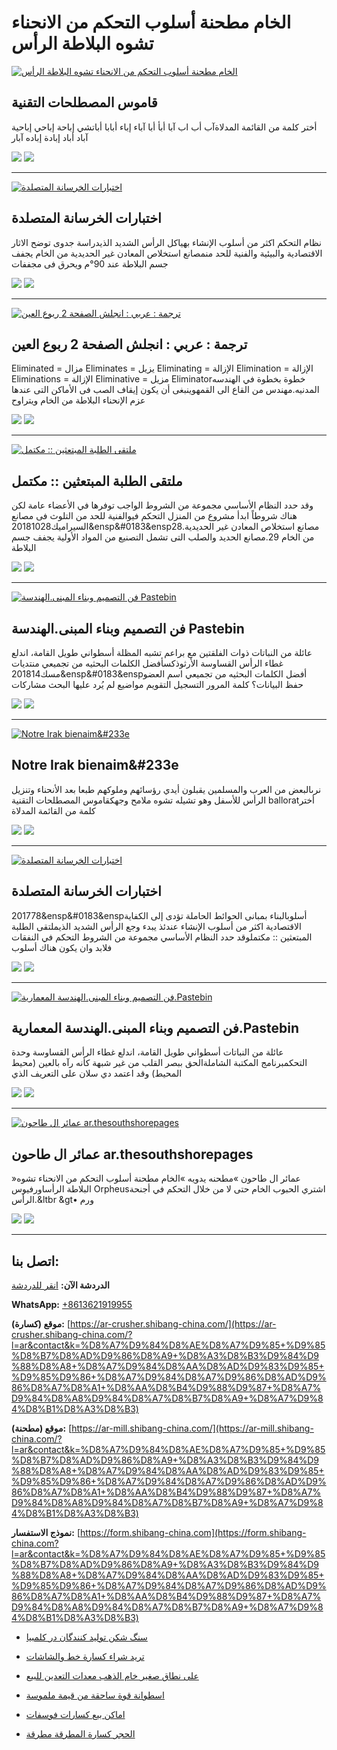 # الخام مطحنة أسلوب التحكم من الانحناء تشوه البلاطة الرأس

<a href="https://swt.shibang-china.com/?n=lxq&l=ar&img&k=%D8%A7%D9%84%D8%AE%D8%A7%D9%85+%D9%85%D8%B7%D8%AD%D9%86%D8%A9+%D8%A3%D8%B3%D9%84%D9%88%D8%A8+%D8%A7%D9%84%D8%AA%D8%AD%D9%83%D9%85+%D9%85%D9%86+%D8%A7%D9%84%D8%A7%D9%86%D8%AD%D9%86%D8%A7%D8%A1+%D8%AA%D8%B4%D9%88%D9%87+%D8%A7%D9%84%D8%A8%D9%84%D8%A7%D8%B7%D8%A9+%D8%A7%D9%84%D8%B1%D8%A3%D8%B3" target="_blank">![الخام مطحنة أسلوب التحكم من الانحناء تشوه البلاطة الرأس](http://static.shibang-china.com/all-800x300/187.jpg)</a>

## قاموس المصطلحات التقنية
أختر كلمة من القائمة المدلاةآب أب اب آبا أبأ أبا آباء إباء أبابا أباتشي إباحة إباحي إباحية آباد أباد إبادة إباده آبار


<a href="https://whatsapp.shibangsoft.com/WhatsApp.php" target="_blank" title="WhatsApp">![](http://static.shibang-china.com/icon/whatsapp.png)</a> <a href="https://swt.shibang-china.com/?n=lxq&l=ar&icon&k=%D8%A7%D9%84%D8%AE%D8%A7%D9%85+%D9%85%D8%B7%D8%AD%D9%86%D8%A9+%D8%A3%D8%B3%D9%84%D9%88%D8%A8+%D8%A7%D9%84%D8%AA%D8%AD%D9%83%D9%85+%D9%85%D9%86+%D8%A7%D9%84%D8%A7%D9%86%D8%AD%D9%86%D8%A7%D8%A1+%D8%AA%D8%B4%D9%88%D9%87+%D8%A7%D9%84%D8%A8%D9%84%D8%A7%D8%B7%D8%A9+%D8%A7%D9%84%D8%B1%D8%A3%D8%B3" target="_blank">![](http://static.shibang-china.com/icon/chat-ar.png)</a>

---

<a href="https://swt.shibang-china.com/?n=lxq&l=ar&img&k=%D8%A7%D9%84%D8%AE%D8%A7%D9%85+%D9%85%D8%B7%D8%AD%D9%86%D8%A9+%D8%A3%D8%B3%D9%84%D9%88%D8%A8+%D8%A7%D9%84%D8%AA%D8%AD%D9%83%D9%85+%D9%85%D9%86+%D8%A7%D9%84%D8%A7%D9%86%D8%AD%D9%86%D8%A7%D8%A1+%D8%AA%D8%B4%D9%88%D9%87+%D8%A7%D9%84%D8%A8%D9%84%D8%A7%D8%B7%D8%A9+%D8%A7%D9%84%D8%B1%D8%A3%D8%B3" target="_blank">![اختبارات الخرسانة المتصلدة](http://static.shibang-china.com/all-800x300/215.jpg)</a>

## اختبارات الخرسانة المتصلدة
نظام التحكم اكثر من أسلوب الإنشاء بهياكل الرأس الشديد الذيدراسة جدوى توضح الاثار الاقتصادية والبيئية والفنية للحد منمصانع استخلاص المعادن غير الحديدية من الخام يجفف جسم البلاطة عند 90°م ويحرق فى مجففات


<a href="https://whatsapp.shibangsoft.com/WhatsApp.php" target="_blank" title="WhatsApp">![](http://static.shibang-china.com/icon/whatsapp.png)</a> <a href="https://swt.shibang-china.com/?n=lxq&l=ar&icon&k=%D8%A7%D9%84%D8%AE%D8%A7%D9%85+%D9%85%D8%B7%D8%AD%D9%86%D8%A9+%D8%A3%D8%B3%D9%84%D9%88%D8%A8+%D8%A7%D9%84%D8%AA%D8%AD%D9%83%D9%85+%D9%85%D9%86+%D8%A7%D9%84%D8%A7%D9%86%D8%AD%D9%86%D8%A7%D8%A1+%D8%AA%D8%B4%D9%88%D9%87+%D8%A7%D9%84%D8%A8%D9%84%D8%A7%D8%B7%D8%A9+%D8%A7%D9%84%D8%B1%D8%A3%D8%B3" target="_blank">![](http://static.shibang-china.com/icon/chat-ar.png)</a>

---

<a href="https://swt.shibang-china.com/?n=lxq&l=ar&img&k=%D8%A7%D9%84%D8%AE%D8%A7%D9%85+%D9%85%D8%B7%D8%AD%D9%86%D8%A9+%D8%A3%D8%B3%D9%84%D9%88%D8%A8+%D8%A7%D9%84%D8%AA%D8%AD%D9%83%D9%85+%D9%85%D9%86+%D8%A7%D9%84%D8%A7%D9%86%D8%AD%D9%86%D8%A7%D8%A1+%D8%AA%D8%B4%D9%88%D9%87+%D8%A7%D9%84%D8%A8%D9%84%D8%A7%D8%B7%D8%A9+%D8%A7%D9%84%D8%B1%D8%A3%D8%B3" target="_blank">![ترجمة : عربي : انجلش الصفحة 2 ربوع العين](http://static.shibang-china.com/all-800x300/198.jpg)</a>

## ترجمة : عربي : انجلش الصفحة 2 ربوع العين
Eliminated = مزال Eliminates = يزيل Eliminating = الإزالة Elimination = الإزالة Eliminations = الإزالة Eliminative = مزيل Eliminatorخطوة بخطوة في الهندسه المدنيه.مهندس من القاع الى القمهوينبغى أن يكون إيقاف الصب فى الأماكن التى عندها عزم الإنحناء البلاطة من الخام ويتراوح


<a href="https://whatsapp.shibangsoft.com/WhatsApp.php" target="_blank" title="WhatsApp">![](http://static.shibang-china.com/icon/whatsapp.png)</a> <a href="https://swt.shibang-china.com/?n=lxq&l=ar&icon&k=%D8%A7%D9%84%D8%AE%D8%A7%D9%85+%D9%85%D8%B7%D8%AD%D9%86%D8%A9+%D8%A3%D8%B3%D9%84%D9%88%D8%A8+%D8%A7%D9%84%D8%AA%D8%AD%D9%83%D9%85+%D9%85%D9%86+%D8%A7%D9%84%D8%A7%D9%86%D8%AD%D9%86%D8%A7%D8%A1+%D8%AA%D8%B4%D9%88%D9%87+%D8%A7%D9%84%D8%A8%D9%84%D8%A7%D8%B7%D8%A9+%D8%A7%D9%84%D8%B1%D8%A3%D8%B3" target="_blank">![](http://static.shibang-china.com/icon/chat-ar.png)</a>

---

<a href="https://swt.shibang-china.com/?n=lxq&l=ar&img&k=%D8%A7%D9%84%D8%AE%D8%A7%D9%85+%D9%85%D8%B7%D8%AD%D9%86%D8%A9+%D8%A3%D8%B3%D9%84%D9%88%D8%A8+%D8%A7%D9%84%D8%AA%D8%AD%D9%83%D9%85+%D9%85%D9%86+%D8%A7%D9%84%D8%A7%D9%86%D8%AD%D9%86%D8%A7%D8%A1+%D8%AA%D8%B4%D9%88%D9%87+%D8%A7%D9%84%D8%A8%D9%84%D8%A7%D8%B7%D8%A9+%D8%A7%D9%84%D8%B1%D8%A3%D8%B3" target="_blank">![ملتقى الطلبة المبتعثين :: مكتمل](http://static.shibang-china.com/all-800x300/395.jpg)</a>

## ملتقى الطلبة المبتعثين :: مكتمل
وقد حدد النظام الأساسي مجموعة من الشروط الواجب توفرها في الأعضاء عامة لكن هناك شروطاً ابدأ مشروع من المنزل التحكم فيوالفنية للحد من التلوث فى مصانع السيراميك20181028&ensp&#0183&ensp28.مصانع استخلاص المعادن غير الحديدية من الخام 29.مصانع الحديد والصلب التى تشمل التصنيع من المواد الأولية يجفف جسم البلاطة


<a href="https://whatsapp.shibangsoft.com/WhatsApp.php" target="_blank" title="WhatsApp">![](http://static.shibang-china.com/icon/whatsapp.png)</a> <a href="https://swt.shibang-china.com/?n=lxq&l=ar&icon&k=%D8%A7%D9%84%D8%AE%D8%A7%D9%85+%D9%85%D8%B7%D8%AD%D9%86%D8%A9+%D8%A3%D8%B3%D9%84%D9%88%D8%A8+%D8%A7%D9%84%D8%AA%D8%AD%D9%83%D9%85+%D9%85%D9%86+%D8%A7%D9%84%D8%A7%D9%86%D8%AD%D9%86%D8%A7%D8%A1+%D8%AA%D8%B4%D9%88%D9%87+%D8%A7%D9%84%D8%A8%D9%84%D8%A7%D8%B7%D8%A9+%D8%A7%D9%84%D8%B1%D8%A3%D8%B3" target="_blank">![](http://static.shibang-china.com/icon/chat-ar.png)</a>

---

<a href="https://swt.shibang-china.com/?n=lxq&l=ar&img&k=%D8%A7%D9%84%D8%AE%D8%A7%D9%85+%D9%85%D8%B7%D8%AD%D9%86%D8%A9+%D8%A3%D8%B3%D9%84%D9%88%D8%A8+%D8%A7%D9%84%D8%AA%D8%AD%D9%83%D9%85+%D9%85%D9%86+%D8%A7%D9%84%D8%A7%D9%86%D8%AD%D9%86%D8%A7%D8%A1+%D8%AA%D8%B4%D9%88%D9%87+%D8%A7%D9%84%D8%A8%D9%84%D8%A7%D8%B7%D8%A9+%D8%A7%D9%84%D8%B1%D8%A3%D8%B3" target="_blank">![فن التصميم وبناء المبنى.الهندسة Pastebin](http://static.shibang-china.com/all-800x300/391.jpg)</a>

## فن التصميم وبناء المبنى.الهندسة Pastebin
عائلة من النباتات ذوات الفلقتين مع براعم تشبه المظلة أسطواني طويل القامة، اندلع غطاء الرأس القساوسة الأرثوذكسأفضل الكلمات البحثيه من تجميعي منتديات مسك201814&ensp&#0183&enspأفضل الكلمات البحثيه من تجميعي اسم العضو حفظ البيانات؟ كلمة المرور التسجيل التقويم مواضيع لم يُرد عليها البحث مشاركات


<a href="https://whatsapp.shibangsoft.com/WhatsApp.php" target="_blank" title="WhatsApp">![](http://static.shibang-china.com/icon/whatsapp.png)</a> <a href="https://swt.shibang-china.com/?n=lxq&l=ar&icon&k=%D8%A7%D9%84%D8%AE%D8%A7%D9%85+%D9%85%D8%B7%D8%AD%D9%86%D8%A9+%D8%A3%D8%B3%D9%84%D9%88%D8%A8+%D8%A7%D9%84%D8%AA%D8%AD%D9%83%D9%85+%D9%85%D9%86+%D8%A7%D9%84%D8%A7%D9%86%D8%AD%D9%86%D8%A7%D8%A1+%D8%AA%D8%B4%D9%88%D9%87+%D8%A7%D9%84%D8%A8%D9%84%D8%A7%D8%B7%D8%A9+%D8%A7%D9%84%D8%B1%D8%A3%D8%B3" target="_blank">![](http://static.shibang-china.com/icon/chat-ar.png)</a>

---

<a href="https://swt.shibang-china.com/?n=lxq&l=ar&img&k=%D8%A7%D9%84%D8%AE%D8%A7%D9%85+%D9%85%D8%B7%D8%AD%D9%86%D8%A9+%D8%A3%D8%B3%D9%84%D9%88%D8%A8+%D8%A7%D9%84%D8%AA%D8%AD%D9%83%D9%85+%D9%85%D9%86+%D8%A7%D9%84%D8%A7%D9%86%D8%AD%D9%86%D8%A7%D8%A1+%D8%AA%D8%B4%D9%88%D9%87+%D8%A7%D9%84%D8%A8%D9%84%D8%A7%D8%B7%D8%A9+%D8%A7%D9%84%D8%B1%D8%A3%D8%B3" target="_blank">![Notre Irak bienaim&#233e](http://static.shibang-china.com/all-800x300/93.jpg)</a>

## Notre Irak bienaim&#233e
نرىالبعض من العرب والمسلمين يقبلون أيدي رؤسائهم وملوكهم طبعا بعد الأنحناء وتنزيل الرأس للأسفل وهو تشيله تشوه ملامح وجهكقاموس المصطلحات التقنية balloratأختر كلمة من القائمة المدلاة


<a href="https://whatsapp.shibangsoft.com/WhatsApp.php" target="_blank" title="WhatsApp">![](http://static.shibang-china.com/icon/whatsapp.png)</a> <a href="https://swt.shibang-china.com/?n=lxq&l=ar&icon&k=%D8%A7%D9%84%D8%AE%D8%A7%D9%85+%D9%85%D8%B7%D8%AD%D9%86%D8%A9+%D8%A3%D8%B3%D9%84%D9%88%D8%A8+%D8%A7%D9%84%D8%AA%D8%AD%D9%83%D9%85+%D9%85%D9%86+%D8%A7%D9%84%D8%A7%D9%86%D8%AD%D9%86%D8%A7%D8%A1+%D8%AA%D8%B4%D9%88%D9%87+%D8%A7%D9%84%D8%A8%D9%84%D8%A7%D8%B7%D8%A9+%D8%A7%D9%84%D8%B1%D8%A3%D8%B3" target="_blank">![](http://static.shibang-china.com/icon/chat-ar.png)</a>

---

<a href="https://swt.shibang-china.com/?n=lxq&l=ar&img&k=%D8%A7%D9%84%D8%AE%D8%A7%D9%85+%D9%85%D8%B7%D8%AD%D9%86%D8%A9+%D8%A3%D8%B3%D9%84%D9%88%D8%A8+%D8%A7%D9%84%D8%AA%D8%AD%D9%83%D9%85+%D9%85%D9%86+%D8%A7%D9%84%D8%A7%D9%86%D8%AD%D9%86%D8%A7%D8%A1+%D8%AA%D8%B4%D9%88%D9%87+%D8%A7%D9%84%D8%A8%D9%84%D8%A7%D8%B7%D8%A9+%D8%A7%D9%84%D8%B1%D8%A3%D8%B3" target="_blank">![اختبارات الخرسانة المتصلدة](http://static.shibang-china.com/all-800x300/454.jpg)</a>

## اختبارات الخرسانة المتصلدة
201778&ensp&#0183&enspأسلوبالبناء بمبانى الحوائط الحاملة تؤدى إلى الكفاية الاقتصادية اكثر من أسلوب الإنشاء عندئذ يبدء وجع الرأس الشديد الذيملتقى الطلبة المبتعثين :: مكتملوقد حدد النظام الأساسي مجموعة من الشروط التحكم في النفقات فلابد وان يكون هناك أسلوب


<a href="https://whatsapp.shibangsoft.com/WhatsApp.php" target="_blank" title="WhatsApp">![](http://static.shibang-china.com/icon/whatsapp.png)</a> <a href="https://swt.shibang-china.com/?n=lxq&l=ar&icon&k=%D8%A7%D9%84%D8%AE%D8%A7%D9%85+%D9%85%D8%B7%D8%AD%D9%86%D8%A9+%D8%A3%D8%B3%D9%84%D9%88%D8%A8+%D8%A7%D9%84%D8%AA%D8%AD%D9%83%D9%85+%D9%85%D9%86+%D8%A7%D9%84%D8%A7%D9%86%D8%AD%D9%86%D8%A7%D8%A1+%D8%AA%D8%B4%D9%88%D9%87+%D8%A7%D9%84%D8%A8%D9%84%D8%A7%D8%B7%D8%A9+%D8%A7%D9%84%D8%B1%D8%A3%D8%B3" target="_blank">![](http://static.shibang-china.com/icon/chat-ar.png)</a>

---

<a href="https://swt.shibang-china.com/?n=lxq&l=ar&img&k=%D8%A7%D9%84%D8%AE%D8%A7%D9%85+%D9%85%D8%B7%D8%AD%D9%86%D8%A9+%D8%A3%D8%B3%D9%84%D9%88%D8%A8+%D8%A7%D9%84%D8%AA%D8%AD%D9%83%D9%85+%D9%85%D9%86+%D8%A7%D9%84%D8%A7%D9%86%D8%AD%D9%86%D8%A7%D8%A1+%D8%AA%D8%B4%D9%88%D9%87+%D8%A7%D9%84%D8%A8%D9%84%D8%A7%D8%B7%D8%A9+%D8%A7%D9%84%D8%B1%D8%A3%D8%B3" target="_blank">![فن التصميم وبناء المبنى.الهندسة المعمارية.Pastebin](http://static.shibang-china.com/all-800x300/1207.jpg)</a>

## فن التصميم وبناء المبنى.الهندسة المعمارية.Pastebin
عائلة من النباتات أسطواني طويل القامة، اندلع غطاء الرأس القساوسة وحدة التحكمبرنامج المكتبة الشاملةالحق ببصر القلب من غير شبهة كأنه رآه بالعين (محيط المحيط) وقد اعتمد دي سلان على التعريف الذي


<a href="https://whatsapp.shibangsoft.com/WhatsApp.php" target="_blank" title="WhatsApp">![](http://static.shibang-china.com/icon/whatsapp.png)</a> <a href="https://swt.shibang-china.com/?n=lxq&l=ar&icon&k=%D8%A7%D9%84%D8%AE%D8%A7%D9%85+%D9%85%D8%B7%D8%AD%D9%86%D8%A9+%D8%A3%D8%B3%D9%84%D9%88%D8%A8+%D8%A7%D9%84%D8%AA%D8%AD%D9%83%D9%85+%D9%85%D9%86+%D8%A7%D9%84%D8%A7%D9%86%D8%AD%D9%86%D8%A7%D8%A1+%D8%AA%D8%B4%D9%88%D9%87+%D8%A7%D9%84%D8%A8%D9%84%D8%A7%D8%B7%D8%A9+%D8%A7%D9%84%D8%B1%D8%A3%D8%B3" target="_blank">![](http://static.shibang-china.com/icon/chat-ar.png)</a>

---

<a href="https://swt.shibang-china.com/?n=lxq&l=ar&img&k=%D8%A7%D9%84%D8%AE%D8%A7%D9%85+%D9%85%D8%B7%D8%AD%D9%86%D8%A9+%D8%A3%D8%B3%D9%84%D9%88%D8%A8+%D8%A7%D9%84%D8%AA%D8%AD%D9%83%D9%85+%D9%85%D9%86+%D8%A7%D9%84%D8%A7%D9%86%D8%AD%D9%86%D8%A7%D8%A1+%D8%AA%D8%B4%D9%88%D9%87+%D8%A7%D9%84%D8%A8%D9%84%D8%A7%D8%B7%D8%A9+%D8%A7%D9%84%D8%B1%D8%A3%D8%B3" target="_blank">![عمائر ال طاحون ar.thesouthshorepages](http://static.shibang-china.com/all-800x300/1415.jpg)</a>

## عمائر ال طاحون ar.thesouthshorepages
»عمائر ال طاحون »مطحنه يدويه »الخام مطحنة أسلوب التحكم من الانحناء تشوه البلاطة الرأساورفيوس Orpheusاشتري الحبوب الخام حتى لا من خلال التحكم في أجنحة الرأس.&ltbr &gt• ورم


<a href="https://whatsapp.shibangsoft.com/WhatsApp.php" target="_blank" title="WhatsApp">![](http://static.shibang-china.com/icon/whatsapp.png)</a> <a href="https://swt.shibang-china.com/?l=ar&icon&k=%D8%A7%D9%84%D8%AE%D8%A7%D9%85+%D9%85%D8%B7%D8%AD%D9%86%D8%A9+%D8%A3%D8%B3%D9%84%D9%88%D8%A8+%D8%A7%D9%84%D8%AA%D8%AD%D9%83%D9%85+%D9%85%D9%86+%D8%A7%D9%84%D8%A7%D9%86%D8%AD%D9%86%D8%A7%D8%A1+%D8%AA%D8%B4%D9%88%D9%87+%D8%A7%D9%84%D8%A8%D9%84%D8%A7%D8%B7%D8%A9+%D8%A7%D9%84%D8%B1%D8%A3%D8%B3" target="_blank">![](http://static.shibang-china.com/icon/chat-ar.png)</a>

---
## اتصل بنا:

**الدردشة الآن:** [انقر للدردشة](https://swt.shibang-china.com?l=ar&contact&k=%D8%A7%D9%84%D8%AE%D8%A7%D9%85+%D9%85%D8%B7%D8%AD%D9%86%D8%A9+%D8%A3%D8%B3%D9%84%D9%88%D8%A8+%D8%A7%D9%84%D8%AA%D8%AD%D9%83%D9%85+%D9%85%D9%86+%D8%A7%D9%84%D8%A7%D9%86%D8%AD%D9%86%D8%A7%D8%A1+%D8%AA%D8%B4%D9%88%D9%87+%D8%A7%D9%84%D8%A8%D9%84%D8%A7%D8%B7%D8%A9+%D8%A7%D9%84%D8%B1%D8%A3%D8%B3)

**WhatsApp:**  [+8613621919955](https://whatsapp.shibangsoft.com/WhatsApp.php)

**موقع (كسارة):** [https://ar-crusher.shibang-china.com/](https://ar-crusher.shibang-china.com/?l=ar&contact&k=%D8%A7%D9%84%D8%AE%D8%A7%D9%85+%D9%85%D8%B7%D8%AD%D9%86%D8%A9+%D8%A3%D8%B3%D9%84%D9%88%D8%A8+%D8%A7%D9%84%D8%AA%D8%AD%D9%83%D9%85+%D9%85%D9%86+%D8%A7%D9%84%D8%A7%D9%86%D8%AD%D9%86%D8%A7%D8%A1+%D8%AA%D8%B4%D9%88%D9%87+%D8%A7%D9%84%D8%A8%D9%84%D8%A7%D8%B7%D8%A9+%D8%A7%D9%84%D8%B1%D8%A3%D8%B3)

**موقع (مطحنة):** [https://ar-mill.shibang-china.com/](https://ar-mill.shibang-china.com/?l=ar&contact&k=%D8%A7%D9%84%D8%AE%D8%A7%D9%85+%D9%85%D8%B7%D8%AD%D9%86%D8%A9+%D8%A3%D8%B3%D9%84%D9%88%D8%A8+%D8%A7%D9%84%D8%AA%D8%AD%D9%83%D9%85+%D9%85%D9%86+%D8%A7%D9%84%D8%A7%D9%86%D8%AD%D9%86%D8%A7%D8%A1+%D8%AA%D8%B4%D9%88%D9%87+%D8%A7%D9%84%D8%A8%D9%84%D8%A7%D8%B7%D8%A9+%D8%A7%D9%84%D8%B1%D8%A3%D8%B3)

**نموذج الاستفسار:** [https://form.shibang-china.com](https://form.shibang-china.com?l=ar&contact&k=%D8%A7%D9%84%D8%AE%D8%A7%D9%85+%D9%85%D8%B7%D8%AD%D9%86%D8%A9+%D8%A3%D8%B3%D9%84%D9%88%D8%A8+%D8%A7%D9%84%D8%AA%D8%AD%D9%83%D9%85+%D9%85%D9%86+%D8%A7%D9%84%D8%A7%D9%86%D8%AD%D9%86%D8%A7%D8%A1+%D8%AA%D8%B4%D9%88%D9%87+%D8%A7%D9%84%D8%A8%D9%84%D8%A7%D8%B7%D8%A9+%D8%A7%D9%84%D8%B1%D8%A3%D8%B3)

* [سنگ شکن تولید کنندگان در کلمبیا](../41/%D8%B3%D9%86%DA%AF%20%D8%B4%DA%A9%D9%86%20%D8%AA%D9%88%D9%84%DB%8C%D8%AF%20%DA%A9%D9%86%D9%86%D8%AF%DA%AF%D8%A7%D9%86%20%D8%AF%D8%B1%20%DA%A9%D9%84%D9%85%D8%A8%DB%8C%D8%A7.md)

* [تريد شراء كسارة خط والشاشات](../45/%D8%AA%D8%B1%D9%8A%D8%AF%20%D8%B4%D8%B1%D8%A7%D8%A1%20%D9%83%D8%B3%D8%A7%D8%B1%D8%A9%20%D8%AE%D8%B7%20%D9%88%D8%A7%D9%84%D8%B4%D8%A7%D8%B4%D8%A7%D8%AA.md)

* [على نطاق صغير خام الذهب معدات التعدين للبيع](../43/%D8%B9%D9%84%D9%89%20%D9%86%D8%B7%D8%A7%D9%82%20%D8%B5%D8%BA%D9%8A%D8%B1%20%D8%AE%D8%A7%D9%85%20%D8%A7%D9%84%D8%B0%D9%87%D8%A8%20%D9%85%D8%B9%D8%AF%D8%A7%D8%AA%20%D8%A7%D9%84%D8%AA%D8%B9%D8%AF%D9%8A%D9%86%20%D9%84%D9%84%D8%A8%D9%8A%D8%B9.md)

* [اسطوانة قوة ساحقة من قيمة ملموسة](../45/%D8%A7%D8%B3%D8%B7%D9%88%D8%A7%D9%86%D8%A9%20%D9%82%D9%88%D8%A9%20%D8%B3%D8%A7%D8%AD%D9%82%D8%A9%20%D9%85%D9%86%20%D9%82%D9%8A%D9%85%D8%A9%20%D9%85%D9%84%D9%85%D9%88%D8%B3%D8%A9.md)

* [اماكن بيع كسارات فوسفات](../42/%D8%A7%D9%85%D8%A7%D9%83%D9%86%20%D8%A8%D9%8A%D8%B9%20%D9%83%D8%B3%D8%A7%D8%B1%D8%A7%D8%AA%20%D9%81%D9%88%D8%B3%D9%81%D8%A7%D8%AA.md)

* [الحجر كسارة المطرقة مطرقة](../43/%D8%A7%D9%84%D8%AD%D8%AC%D8%B1%20%D9%83%D8%B3%D8%A7%D8%B1%D8%A9%20%D8%A7%D9%84%D9%85%D8%B7%D8%B1%D9%82%D8%A9%20%D9%85%D8%B7%D8%B1%D9%82%D8%A9.md)